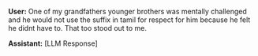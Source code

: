 **User:**
One of my grandfathers younger brothers was mentally challenged and he would not use the suffix in tamil for respect for him because he felt he didnt have to. That too stood out to me. 

**Assistant:**
[LLM Response]

